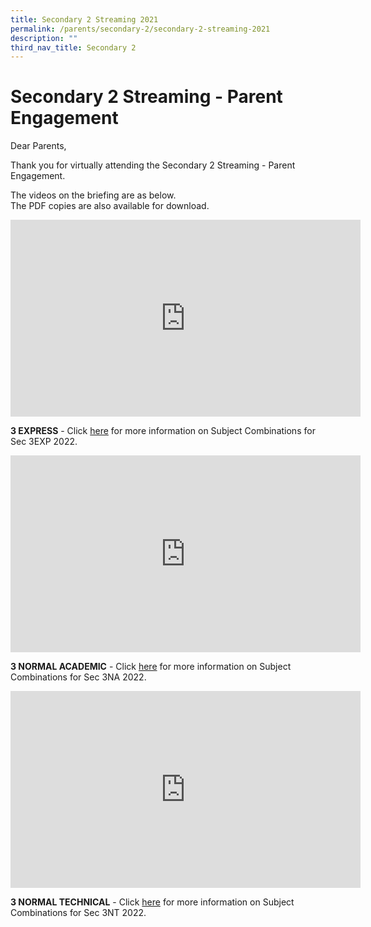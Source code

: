 ```yaml
---
title: Secondary 2 Streaming 2021
permalink: /parents/secondary-2/secondary-2-streaming-2021
description: ""
third_nav_title: Secondary 2
---
```

# **Secondary 2 Streaming - Parent Engagement**

Dear Parents,  
  
Thank you for virtually attending the Secondary 2 Streaming - Parent Engagement.  
  
The videos on the briefing are as below.  
The PDF copies are also available for download.

<iframe width="560" height="315" src="https://www.youtube.com/embed/H5sUFf8bs3Y" title="YouTube video player" frameborder="0" allow="accelerometer; autoplay; clipboard-write; encrypted-media; gyroscope; picture-in-picture" allowfullscreen></iframe>

**3 EXPRESS** - Click [here](/files/3EXP_Streaming_Parent%20Engagement_2022.pdf) for more information on Subject Combinations for Sec 3EXP 2022.

<iframe width="560" height="315" src="https://www.youtube.com/embed/vkJr3PK90PQ" title="YouTube video player" frameborder="0" allow="accelerometer; autoplay; clipboard-write; encrypted-media; gyroscope; picture-in-picture" allowfullscreen></iframe>

**3 NORMAL ACADEMIC** - Click [here](/files/3NA_Streaming_Parent%20Engagement%202022.pdf) for more information on Subject Combinations for Sec 3NA 2022.

<iframe width="560" height="315" src="https://www.youtube.com/embed/PJPxmsDOGEk" title="YouTube video player" frameborder="0" allow="accelerometer; autoplay; clipboard-write; encrypted-media; gyroscope; picture-in-picture" allowfullscreen></iframe>

**3 NORMAL TECHNICAL** - Click [here](/files/3NT_Streaming_Parent%20Engagement_2022.pdf) for more information on Subject Combinations for Sec 3NT 2022.